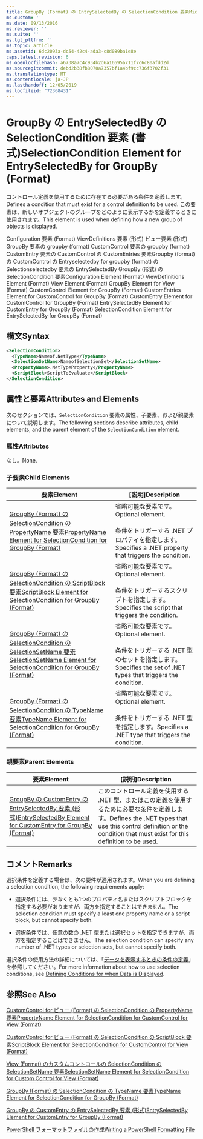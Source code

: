 ```yaml
---
title: GroupBy (Format) の EntrySelectedBy の SelectionCondition 要素Microsoft Docs
ms.custom: ''
ms.date: 09/13/2016
ms.reviewer: ''
ms.suite: ''
ms.tgt_pltfrm: ''
ms.topic: article
ms.assetid: 6dc2093a-dc54-42c4-ada3-c8d089ba1e8e
caps.latest.revision: 6
ms.openlocfilehash: a6738a7c4c934b2d6a16695a711f7c6c80afdd2d
ms.sourcegitcommit: debd2b38fb8070a7357bf1a4bf9cc736f3702f31
ms.translationtype: MT
ms.contentlocale: ja-JP
ms.lasthandoff: 12/05/2019
ms.locfileid: "72368431"
---
```

# <a name="selectioncondition-element-for-entryselectedby-for-groupby-format"></a><span data-ttu-id="2ab69-102">GroupBy の EntrySelectedBy の SelectionCondition 要素 (書式)</span><span class="sxs-lookup"><span data-stu-id="2ab69-102">SelectionCondition Element for EntrySelectedBy for GroupBy (Format)</span></span>

<span data-ttu-id="2ab69-103">コントロール定義を使用するために存在する必要がある条件を定義します。</span><span class="sxs-lookup"><span data-stu-id="2ab69-103">Defines a condition that must exist for a control definition to be used.</span></span> <span data-ttu-id="2ab69-104">この要素は、新しいオブジェクトのグループをどのように表示するかを定義するときに使用されます。</span><span class="sxs-lookup"><span data-stu-id="2ab69-104">This element is used when defining how a new group of objects is displayed.</span></span>

<span data-ttu-id="2ab69-105">Configuration 要素 (Format) ViewDefinitions 要素 (形式) ビュー要素 (形式) GroupBy 要素の groupby (format) CustomControl 要素の groupby (format) CustomEntry 要素の CustomControl の CustomEntries 要素Groupby (format) の CustomControl の Entryselectedby for groupby (format) の Selectionselectedby 要素の EntrySelectedBy GroupBy (形式) の SelectionCondition 要素</span><span class="sxs-lookup"><span data-stu-id="2ab69-105">Configuration Element (Format) ViewDefinitions Element (Format) View Element (Format) GroupBy Element for View (Format) CustomControl Element for GroupBy (Format) CustomEntries Element for CustomControl for GroupBy (Format) CustomEntry Element for CustomControl for GroupBy (Format) EntrySelectedBy Element for CustomEntry for GroupBy (Format) SelectionCondition Element for EntrySelectedBy for GroupBy (Format)</span></span>

## <a name="syntax"></a><span data-ttu-id="2ab69-106">構文</span><span class="sxs-lookup"><span data-stu-id="2ab69-106">Syntax</span></span>

```xml
<SelectionCondition>
  <TypeName>Nameof.NetType</TypeName>
  <SelectionSetName>NameofSelectionSet</SelectionSetName>
  <PropertyName>.NetTypeProperty</PropertyName>
  <ScriptBlock>ScriptToEvaluate</ScriptBlock>
</SelectionCondition>
```

## <a name="attributes-and-elements"></a><span data-ttu-id="2ab69-107">属性と要素</span><span class="sxs-lookup"><span data-stu-id="2ab69-107">Attributes and Elements</span></span>

<span data-ttu-id="2ab69-108">次のセクションでは、`SelectionCondition` 要素の属性、子要素、および親要素について説明します。</span><span class="sxs-lookup"><span data-stu-id="2ab69-108">The following sections describe attributes, child elements, and the parent element of the `SelectionCondition` element.</span></span>

### <a name="attributes"></a><span data-ttu-id="2ab69-109">属性</span><span class="sxs-lookup"><span data-stu-id="2ab69-109">Attributes</span></span>

<span data-ttu-id="2ab69-110">なし。</span><span class="sxs-lookup"><span data-stu-id="2ab69-110">None.</span></span>

### <a name="child-elements"></a><span data-ttu-id="2ab69-111">子要素</span><span class="sxs-lookup"><span data-stu-id="2ab69-111">Child Elements</span></span>

|<span data-ttu-id="2ab69-112">要素</span><span class="sxs-lookup"><span data-stu-id="2ab69-112">Element</span></span>|<span data-ttu-id="2ab69-113">[説明]</span><span class="sxs-lookup"><span data-stu-id="2ab69-113">Description</span></span>|
|-------------|-----------------|
|[<span data-ttu-id="2ab69-114">GroupBy (Format) の SelectionCondition の PropertyName 要素</span><span class="sxs-lookup"><span data-stu-id="2ab69-114">PropertyName Element for SelectionCondition for GroupBy (Format)</span></span>](./propertyname-element-for-selectioncondition-for-groupby-format.md)|<span data-ttu-id="2ab69-115">省略可能な要素です。</span><span class="sxs-lookup"><span data-stu-id="2ab69-115">Optional element.</span></span><br /><br /> <span data-ttu-id="2ab69-116">条件をトリガーする .NET プロパティを指定します。</span><span class="sxs-lookup"><span data-stu-id="2ab69-116">Specifies a .NET property that triggers the condition.</span></span>|
|[<span data-ttu-id="2ab69-117">GroupBy (Format) の SelectionCondition の ScriptBlock 要素</span><span class="sxs-lookup"><span data-stu-id="2ab69-117">ScriptBlock Element for SelectionCondition for GroupBy (Format)</span></span>](./scriptblock-element-for-selectioncondition-for-entryselectedby-for-groupby-format.md)|<span data-ttu-id="2ab69-118">省略可能な要素です。</span><span class="sxs-lookup"><span data-stu-id="2ab69-118">Optional element.</span></span><br /><br /> <span data-ttu-id="2ab69-119">条件をトリガーするスクリプトを指定します。</span><span class="sxs-lookup"><span data-stu-id="2ab69-119">Specifies the script that triggers the condition.</span></span>|
|[<span data-ttu-id="2ab69-120">GroupBy (Format) の SelectionCondition の SelectionSetName 要素</span><span class="sxs-lookup"><span data-stu-id="2ab69-120">SelectionSetName Element for SelectionCondition for GroupBy (Format)</span></span>](./selectionsetname-element-for-selectioncondition-for-groupby-format.md)|<span data-ttu-id="2ab69-121">省略可能な要素です。</span><span class="sxs-lookup"><span data-stu-id="2ab69-121">Optional element.</span></span><br /><br /> <span data-ttu-id="2ab69-122">条件をトリガーする .NET 型のセットを指定します。</span><span class="sxs-lookup"><span data-stu-id="2ab69-122">Specifies the set of .NET types that triggers the condition.</span></span>|
|[<span data-ttu-id="2ab69-123">GroupBy (Format) の SelectionCondition の TypeName 要素</span><span class="sxs-lookup"><span data-stu-id="2ab69-123">TypeName Element for SelectionCondition for GroupBy  (Format)</span></span>](./typename-element-for-selectioncondition-for-groupby-format.md)|<span data-ttu-id="2ab69-124">省略可能な要素です。</span><span class="sxs-lookup"><span data-stu-id="2ab69-124">Optional element.</span></span><br /><br /> <span data-ttu-id="2ab69-125">条件をトリガーする .NET 型を指定します。</span><span class="sxs-lookup"><span data-stu-id="2ab69-125">Specifies a .NET type that triggers the condition.</span></span>|

### <a name="parent-elements"></a><span data-ttu-id="2ab69-126">親要素</span><span class="sxs-lookup"><span data-stu-id="2ab69-126">Parent Elements</span></span>

|<span data-ttu-id="2ab69-127">要素</span><span class="sxs-lookup"><span data-stu-id="2ab69-127">Element</span></span>|<span data-ttu-id="2ab69-128">[説明]</span><span class="sxs-lookup"><span data-stu-id="2ab69-128">Description</span></span>|
|-------------|-----------------|
|[<span data-ttu-id="2ab69-129">GroupBy の CustomEntry の EntrySelectedBy 要素 (形式)</span><span class="sxs-lookup"><span data-stu-id="2ab69-129">EntrySelectedBy Element for CustomEntry for GroupBy (Format)</span></span>](./entryselectedby-element-for-customentry-for-groupby-format.md)|<span data-ttu-id="2ab69-130">このコントロール定義を使用する .NET 型、またはこの定義を使用するために必要な条件を定義します。</span><span class="sxs-lookup"><span data-stu-id="2ab69-130">Defines the .NET types that use this control definition or the condition that must exist for this definition to be used.</span></span>|

## <a name="remarks"></a><span data-ttu-id="2ab69-131">コメント</span><span class="sxs-lookup"><span data-stu-id="2ab69-131">Remarks</span></span>

<span data-ttu-id="2ab69-132">選択条件を定義する場合は、次の要件が適用されます。</span><span class="sxs-lookup"><span data-stu-id="2ab69-132">When you are defining a selection condition, the following requirements apply:</span></span>

- <span data-ttu-id="2ab69-133">選択条件には、少なくとも1つのプロパティ名またはスクリプトブロックを指定する必要がありますが、両方を指定することはできません。</span><span class="sxs-lookup"><span data-stu-id="2ab69-133">The selection condition must specify a least one property name or a script block, but cannot specify both.</span></span>

- <span data-ttu-id="2ab69-134">選択条件では、任意の数の .NET 型または選択セットを指定できますが、両方を指定することはできません。</span><span class="sxs-lookup"><span data-stu-id="2ab69-134">The selection condition can specify any number of .NET types or selection sets, but cannot specify both.</span></span>

<span data-ttu-id="2ab69-135">選択条件の使用方法の詳細については、「[データを表示するときの条件の定義](./defining-conditions-for-displaying-data.md)」を参照してください。</span><span class="sxs-lookup"><span data-stu-id="2ab69-135">For more information about how to use selection conditions, see [Defining Conditions for when Data is Displayed](./defining-conditions-for-displaying-data.md).</span></span>

## <a name="see-also"></a><span data-ttu-id="2ab69-136">参照</span><span class="sxs-lookup"><span data-stu-id="2ab69-136">See Also</span></span>

[<span data-ttu-id="2ab69-137">CustomControl for ビュー (Format) の SelectionCondition の PropertyName 要素</span><span class="sxs-lookup"><span data-stu-id="2ab69-137">PropertyName Element for SelectionCondition for CustomControl for View (Format)</span></span>](./propertyname-element-for-selectioncondition-for-customcontrol-for-view-format.md)

[<span data-ttu-id="2ab69-138">CustomControl for ビュー (Format) の SelectionCondition の ScriptBlock 要素</span><span class="sxs-lookup"><span data-stu-id="2ab69-138">ScriptBlock Element for SelectionCondition for CustomControl for View (Format)</span></span>](./scriptblock-element-for-selectioncondition-for-customcontrol-for-view-format.md)

[<span data-ttu-id="2ab69-139">View (Format) のカスタムコントロールの SelectionCondition の SelectionSetName 要素</span><span class="sxs-lookup"><span data-stu-id="2ab69-139">SelectionSetName Element for SelectionCondition for Custom Control for View (Format)</span></span>](./selectionsetname-element-for-selectioncondition-for-customcontrol-for-view-format.md)

[<span data-ttu-id="2ab69-140">GroupBy (Format) の SelectionCondition の TypeName 要素</span><span class="sxs-lookup"><span data-stu-id="2ab69-140">TypeName Element for SelectionCondition for GroupBy  (Format)</span></span>](./typename-element-for-selectioncondition-for-groupby-format.md)

[<span data-ttu-id="2ab69-141">GroupBy の CustomEntry の EntrySelectedBy 要素 (形式)</span><span class="sxs-lookup"><span data-stu-id="2ab69-141">EntrySelectedBy Element for CustomEntry for GroupBy (Format)</span></span>](./entryselectedby-element-for-customentry-for-groupby-format.md)

[<span data-ttu-id="2ab69-142">PowerShell フォーマットファイルの作成</span><span class="sxs-lookup"><span data-stu-id="2ab69-142">Writing a PowerShell Formatting File</span></span>](./writing-a-powershell-formatting-file.md)
